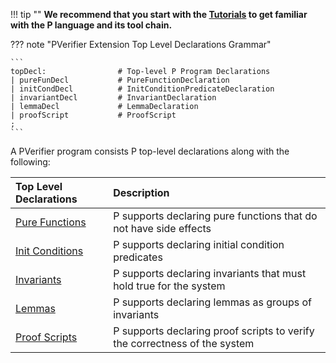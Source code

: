 !!! tip ""
    **We recommend that you start with the [Tutorials](tutsoutline.md) to get familiar with
    the P language and its tool chain.**

??? note "PVerifier Extension Top Level Declarations Grammar"

    ```
    topDecl:                # Top-level P Program Declarations
    | pureFunDecl           # PureFunctionDeclaration
    | initCondDecl          # InitConditionPredicateDeclaration
    | invariantDecl         # InvariantDeclaration
    | lemmaDecl             # LemmaDeclaration
    | proofScript           # ProofScript
    ;
    ```

A PVerifier program consists P top-level declarations along with the following:

| Top Level Declarations                       | Description                                                                                                                             |
| :------------------------------------------- | :-------------------------------------------------------------------------------------------------------------------------------------- |
| [Pure Functions](pure.md)            | P supports declaring pure functions that do not have side effects                                                                       |
| [Init Conditions](init-condition.md) | P supports declaring initial condition predicates                                                                                       |
| [Invariants](invariant.md)           | P supports declaring invariants that must hold true for the system                                                                      |
| [Lemmas](lemmas.md)                  | P supports declaring lemmas as groups of invariants                                                                                     |
| [Proof Scripts](proof.md)            | P supports declaring proof scripts to verify the correctness of the system                                                              |
